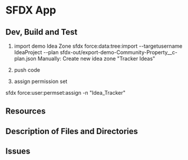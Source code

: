 # SFDX  App

## Dev, Build and Test

1. import demo Idea Zone
sfdx force:data:tree:import --targetusername IdeaProject --plan sfdx-out/export-demo-Community-Property__c-plan.json
Manually: Create new idea zone "Tracker Ideas"

2. push code

3. assign permission set

sfdx force:user:permset:assign -n "Idea_Tracker"

## Resources


## Description of Files and Directories


## Issues


